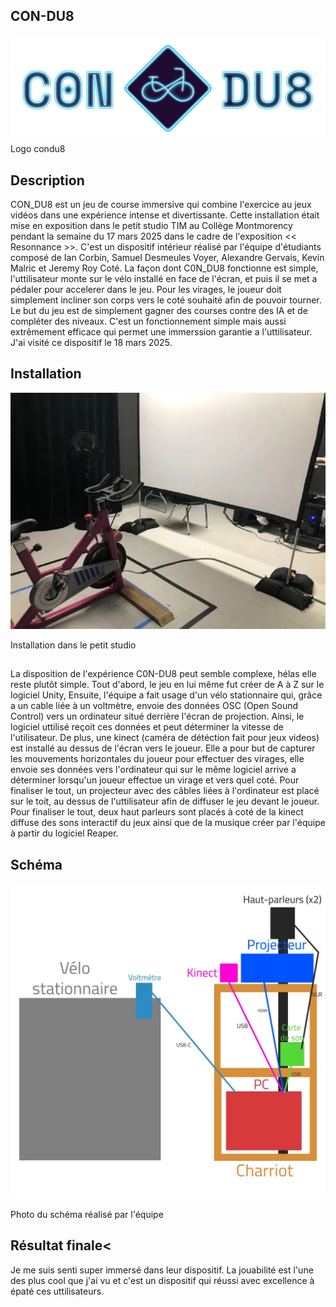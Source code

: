 ## **CON-DU8**

![photo](medias/titre_c0ndu8.png)
Logo condu8

## **Description**

CON_DU8 est un jeu de course immersive qui combine l'exercice au jeux vidéos dans une expérience intense et divertissante. Cette installation était mise en exposition dans le petit studio TIM au Collège Montmorency pendant la semaine du 17 mars 2025 dans le cadre de l'exposition << Resonnance >>. C'est un dispositif intérieur réalisé par l'équipe d'étudiants composé de Ian Corbin, Samuel Desmeules Voyer, Alexandre Gervais, Kevin Malric et Jeremy Roy Coté. La façon dont C0N_DU8 fonctionne est simple, l'uttilisateur monte sur le vélo installé en face de l'écran, et puis il se met a pédaler pour accelerer dans le jeu. Pour les virages, le joueur doit simplement incliner son corps vers le coté souhaité afin de pouvoir tourner. Le but du jeu est de simplement gagner des courses contre des IA et de compléter des niveaux. C'est un fonctionnement simple mais aussi extrêmement efficace qui permet une immerssion garantie a l'uttilisateur. J'ai visité ce dispositif le 18 mars 2025. 

## **Installation**

![photo](medias/Diffusion_Complet.webp)

Installation dans le petit studio

## 

La disposition de l'expérience C0N-DU8 peut semble complexe, hélas elle reste plutôt simple. Tout d'abord, le jeu en lui même fut créer de A à Z sur le logiciel Unity, Ensuite, l'équipe a fait usage d'un vélo stationnaire qui, grâce a un cable liée à un voltmètre, envoie des données OSC (Open Sound Control) vers un ordinateur situé derrière l'écran de projection. Ainsi, le logiciel uttilisé reçoit ces données et peut déterminer la vitesse de l'utilisateur. De plus, une kinect (caméra de détéction fait pour jeux videos) est installé au dessus de l'écran vers le joueur. Elle a pour but de capturer les mouvements horizontales du joueur pour effectuer des virages, elle envoie ses données vers l'ordinateur qui sur le même logiciel arrive a déterminer lorsqu'un joueur effectue un virage et vers quel coté. Pour finaliser le tout, un projecteur avec des câbles liées à l'ordinateur est placé sur le toit, au dessus de l'uttilisateur afin de diffuser le jeu devant le joueur. Pour finaliser le tout, deux haut parleurs sont placés à coté de la kinect diffuse des sons interactif du jeux ainsi que de la musique créer par l'équipe à partir du logiciel Reaper. 

## **Schéma**

![photo](medias/plantation.webp)

Photo du schéma réalisé par l'équipe

## **Résultat finale**<




Je me suis senti super immersé dans leur dispositif. La jouabilité est l'une des plus cool que j'ai vu et c'est un dispositif qui réussi avec excellence à épaté ces uttilisateurs.
